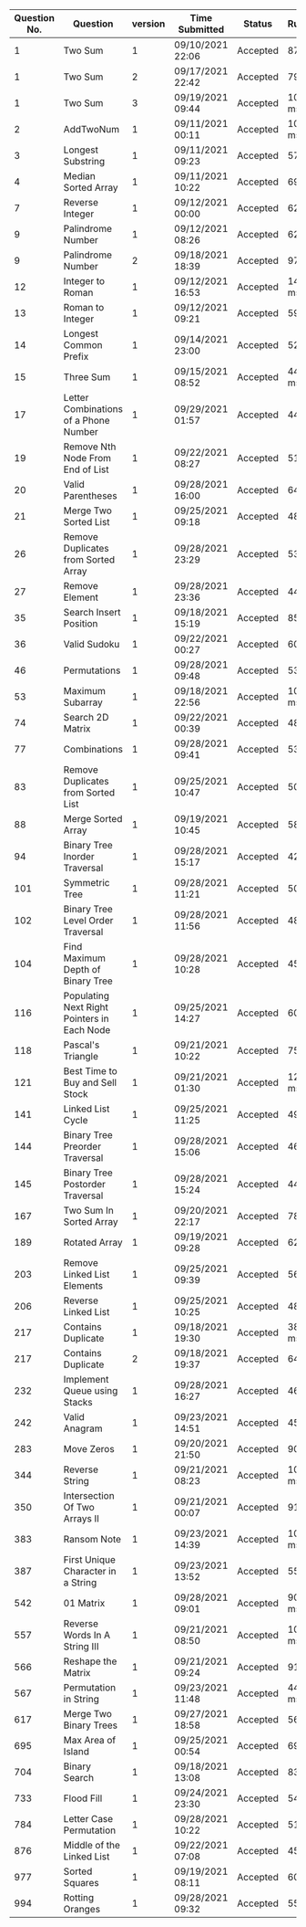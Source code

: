 | Question No. | Question | version | Time Submitted | Status | Runtime | Memory | Language | Runtime Percentile | Memory Percentile |
|---|---|---|---|---|---|---|---|---|---|
| 1 | Two Sum | 1 | 09/10/2021 22:06 | Accepted | 870 ms | 69.8 MB | Scala | 12.9% | 12.9% |
| 1 | Two Sum | 2 | 09/17/2021 22:42 | Accepted | 796 ms | 70.3 MB | Scala | 28.69% | 20.78% |
| 1 | Two Sum | 3 | 09/19/2021 09:44 | Accepted | 1018 ms | 75.6 MB | Scala | 33.47% | 20.67% |
| 2 | AddTwoNum | 1 | 09/11/2021 00:11 | Accepted | 1018 ms | 75.6 MB | scala | 8.9% | 15.7% |
| 3 | Longest Substring | 1 | 09/11/2021 09:23 | Accepted | 572 ms | 51.8 MB | scala | 57% | 61% |
| 4 | Median Sorted Array | 1 | 09/11/2021 10:22 | Accepted | 692 ms | 55.4 MB | scala | 46% | 39% |
| 7 | Reverse Integer | 1 | 09/12/2021 00:00 | Accepted | 624 ms | 61.4 MB | scala | 10.75% | 5.38% |
| 9 | Palindrome Number | 1 | 09/12/2021 08:26 | Accepted | 628 ms | 53.2 MB | scala | 13% | 14.8% |
| 9 | Palindrome Number | 2 | 09/18/2021 18:39 | Accepted | 979 ms | 83.2 MB | scala | 5.18% | 6.22% |
| 12 | Integer to Roman | 1 | 09/12/2021 16:53 | Accepted | 1456 ms | 90.8 MB | scala | 6.56% | 6.56% |
| 13 | Roman to Integer | 1 | 09/12/2021 09:21 | Accepted | 596 ms | 51.8 MB | scala | 27.6% | 46.6% |
| 14 | Longest Common Prefix | 1 | 09/14/2021 23:00 | Accepted | 524 ms | 51.5 MB | scala | 39.8% | 42.1% |
| 15 | Three Sum | 1 | 09/15/2021 08:52 | Accepted | 4425 ms | 441.4 MB | scala | 6.85% | 5.48% |
| 17 | Letter Combinations of a Phone Number | 1 | 09/29/2021 01:57 | Accepted | 448 ms | 51.5 MB | scala | 65.28% | 45.14% |
| 19 | Remove Nth Node From End of List | 1 | 09/22/2021 08:27 | Accepted | 512 ms | 53.9 MB | scala | 43.10% | 44.83% |
| 20 | Valid Parentheses | 1 | 09/28/2021 16:00 | Accepted | 644 ms | 53.3 MB | scala | 26.83% | 40.65% |
| 21 | Merge Two Sorted List | 1 | 09/25/2021 09:18 | Accepted | 488 ms | 53.9 MB | scala | 92.86% | 66.07% |
| 26 | Remove Duplicates from Sorted Array | 1 | 09/28/2021 23:29 | Accepted | 532 ms | 53.8 MB | scala | 86.79% | 86.79% |
| 27 | Remove Element | 1 | 09/28/2021 23:36 | Accepted | 440 ms | 51.3 MB | scala | 94.29% | 67.14% |
| 35 | Search Insert Position | 1 | 09/18/2021 15:19 | Accepted | 859 ms | 67.3 MB | scala | 6.02% | 13.25% |
| 36 | Valid Sudoku | 1 | 09/22/2021 00:27 | Accepted | 608 ms | 52.7 MB | scala | 29.41% | 44.12% |
| 46 | Permutations | 1 | 09/28/2021 09:48 | Accepted | 536 ms | 54.1 MB | scala | 42.86% | 42.86% |
| 53 | Maximum Subarray | 1 | 09/18/2021 22:56 | Accepted | 1033 ms | 183.3 MB | scala | 5.30% | 5.30% |
| 74 | Search 2D Matrix | 1 | 09/22/2021 00:39 | Accepted | 484 ms | 51.4 MB | scala | 42.86% | 42.86% |
| 77 | Combinations | 1 | 09/28/2021 09:41 | Accepted | 532 ms | 54.8 MB | scala | 90.63% | 93.75% |
| 83 | Remove Duplicates from Sorted List | 1 | 09/25/2021 10:47 | Accepted | 504 ms | 54 MB | scala | 81.48% | 37.04% |
| 88 | Merge Sorted Array | 1 | 09/19/2021 10:45 | Accepted | 585 ms | 63.8 MB | scala | 16.67% | 5.56% |
| 94 | Binary Tree Inorder Traversal | 1 | 09/28/2021 15:17 | Accepted | 428 ms | 53.3 MB | scala | 100% | 81.25% |
| 101 | Symmetric Tree | 1 | 09/28/2021 11:21 | Accepted | 508 ms | 53.6 MB | scala | 43.18% | 88.64% |
| 102 | Binary Tree Level Order Traversal | 1 | 09/28/2021 11:56 | Accepted | 484 ms | 53.9 MB | scala | 87.10% | 61.29% |
| 104 | Find Maximum Depth of Binary Tree | 1 | 09/28/2021 10:28 | Accepted | 452 ms | 53.4 MB | scala | 100% | 88.89% |
| 116 | Populating Next Right Pointers in Each Node | 1 | 09/25/2021 14:27 | Accepted | 604 ms | 52.6 MB | scala | 40.74% | 74.07% |
| 118 | Pascal's Triangle | 1 | 09/21/2021 10:22 | Accepted | 751 ms | 61.1 MB | scala | 27.12% | 13.56% |
| 121 | Best Time to Buy and Sell Stock | 1 | 09/21/2021 01:30 | Accepted | 1278 ms | 90 MB | scala | 5.21% | 20.83% |
| 141 | Linked List Cycle | 1 | 09/25/2021 11:25 | Accepted | 496 ms | 52.3 MB | scala | 70.83% | 37.50% |
| 144 | Binary Tree Preorder Traversal | 1 | 09/28/2021 15:06 | Accepted | 468 ms | 53.4 MB | scala | 42.86% | 50.00% |
| 145 | Binary Tree Postorder Traversal | 1 | 09/28/2021 15:24 | Accepted | 448 ms | 53.2 MB | scala | 93.33% | 93.33% |
| 167 | Two Sum In Sorted Array | 1 | 09/20/2021 22:17 | Accepted | 785 ms | 66.9 MB | scala | 36.21% | 29.31% |
| 189 | Rotated Array | 1 | 09/19/2021 09:28 | Accepted | 620 ms | 63 MB | scala | 86.36% | 96.97% |
| 203 | Remove Linked List Elements | 1 | 09/25/2021 09:39 | Accepted | 560 ms | 55.2 MB | scala | 23.81% | 19.05% |
| 206 | Reverse Linked List | 1 | 09/25/2021 10:25 | Accepted | 488 ms | 53.4 MB | scala | 47.67% | 81.40% |
| 217 | Contains Duplicate | 1 | 09/18/2021 19:30 | Accepted | 3805 ms | 734.6 MB | scala | 5.08% | 5.08% |
| 217 | Contains Duplicate | 2 | 09/18/2021 19:37 | Accepted | 648 ms | 59.1 MB | scala | 50.85% | 77.12% |
| 232 | Implement Queue using Stacks | 1 | 09/28/2021 16:27 | Accepted | 464 ms | 53 MB | scala | 52.94% | 82.35% |
| 242 | Valid Anagram | 1 | 09/23/2021 14:51 | Accepted | 456 ms | 51 MB | scala | 96.97% | 93.94% |
| 283 | Move Zeros | 1 | 09/20/2021 21:50 | Accepted | 908 ms | 67.9 MB | scala | 12.50% | 20.83% |
| 344 | Reverse String | 1 | 09/21/2021 08:23 | Accepted | 1092 ms | 86.2 MB | scala | 20% | 30% |
| 350 | Intersection Of Two Arrays II | 1 | 09/21/2021 00:07 | Accepted | 914 ms | 69.4 MB | scala | 20.15% | 12.69% |
| 383 | Ransom Note | 1 | 09/23/2021 14:39 | Accepted | 1024 ms | 55.1 MB | scala | 20.00% | 26.67% |
| 387 | First Unique Character in a String | 1 | 09/23/2021 13:52 | Accepted | 552 ms | 51.1 MB | scala | 97.44% | 94.87% |
| 542 | 01 Matrix | 1 | 09/28/2021 09:01 | Accepted | 9088 ms | 69.2 MB | scala | 5.40% | 14.86% |
| 557 | Reverse Words In A String III | 1 | 09/21/2021 08:50 | Accepted | 1005 ms | 81.6 MB | scala | 18.52% | 25.93% |
| 566 | Reshape the Matrix | 1 | 09/21/2021 09:24 | Accepted | 917 ms | 79.2 MB | scala | 38.46% | 7.69% |
| 567 | Permutation in String | 1 | 09/23/2021 11:48 | Accepted | 4408 ms | 56.4 MB | scala | 17.39% | 34.78% |
| 617 | Merge Two Binary Trees | 1 | 09/27/2021 18:58 | Accepted | 560 ms | 54.2 MB | scala | 100.00% | 96.55% |
| 695 | Max Area of Island | 1 | 09/25/2021 00:54 | Accepted | 696 ms | 57.5 MB | scala | 41.67% | 50.00% |
| 704 | Binary Search | 1 | 09/18/2021 13:08 | Accepted | 839 ms | 84.3 MB | scala | 41.86% | 10.46% |
| 733 | Flood Fill | 1 | 09/24/2021 23:30 | Accepted | 544 ms | 53.1 MB | scala | 93.33% | 80.00% |
| 784 | Letter Case Permutation | 1 | 09/28/2021 10:22 | Accepted | 512 ms | 53.3 MB | scala | 66.67% | 50.00% |
| 876 | Middle of the Linked List | 1 | 09/22/2021 07:08 | Accepted | 452 ms | 53.4 MB | scala | 67.74% | 48.39% |
| 977 | Sorted Squares | 1 | 09/19/2021 08:11 | Accepted | 604 ms | 53.1 MB | scala | 73.47% | 58.16% |
| 994 | Rotting Oranges | 1 | 09/28/2021 09:32 | Accepted | 556 ms | 53.1 MB | scala | 37.50% | 75.00% |
